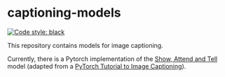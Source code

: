 # captioning-models

[![Code style: black](https://img.shields.io/badge/code%20style-black-000000.svg)](https://github.com/ambv/black)

This repository contains models for image captioning. 

Currently, there is a Pytorch implementation of the [Show, Attend and Tell](https://arxiv.org/abs/1502.03044) model
(adapted from a [PyTorch Tutorial to Image Captioning](https://github.com/sgrvinod/a-PyTorch-Tutorial-to-Image-Captioning)). 